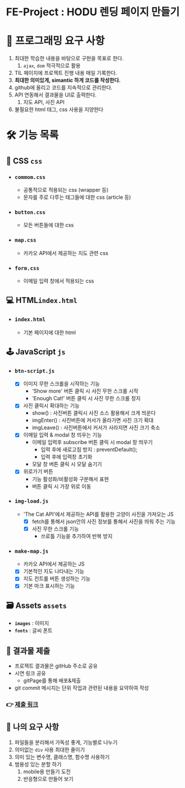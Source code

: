 # FE-Project : HODU 렌딩 페이지 만들기 

# **🎯 프로그래밍 요구 사항**

1. 최대한 학습한 내용을 바탕으로 구현을 목표로 한다.
    1. `ajax`, `dom` 적극적으로 활용
2. TIL 페이지에 프로젝트 진행 내용 매일 기록한다.
3. **최대한 의미있게, simantic 하게 코드를 작성한다.**
4. github에 올리고 코드를 지속적으로 관리한다.
5. API 연동해서 결과물을 UI로 출력한다.
    1. 지도 API, 사진 API
6. 불필요한 html 태그, css 사용을 지양한다

# **🛠 기능 목록**

## 🎨 CSS `css`

- ### `commom.css`
  - 공통적으로 적용되는 css (wrapper 등)
  - 문자를 주로 다루는 태그들에 대한 css (article 등)
- ### `button.css`
  - 모든 버튼들에 대한 css
- ### `map.css`
  - 카카오 API에서 제공하는 지도 관련 css
- ### `form.css`
  - 이메일 입력 창에서 적용되는 css

## 💻 HTML`index.html`

- ### `index.html`
  - 기본 페이지에 대한 html

## 🕹 JavaScript `js`

- ### `btn-script.js`
  - [X] 이미지 무한 스크롤을 시작하는 기능
    - 'Show more' 버튼 클릭 시 사진 무한 스크롤 시작
    - 'Enough Cat!' 버튼 클릭 시 사진 무한 스크롤 정지
  - [X] 사진 클릭시 확대하는 기능
    - show() : 사진버튼 클릭시 사진 소스 활용해서 크게 띄운다
    - imgEnter() : 사진버튼에 커서가 올라가면 사진 크기 확대
    - imgLeave() : 사진버튼에서 커서가 사라지면 사진 크기 축소
  - [X] 이메일 입력 & modal 창 띄우는 기능
    - 이메일 입력후 subscribe 버튼 클릭 시 modal 창 띄우기
      - 입력 후에 새로고침 방지 : preventDefault();
      - 입력 후에 입력창 초기화
    - 모달 창 버튼 클릭 시 모달 숨기기
  - [X] 위로가기 버튼
    - 기능 활성화/비활성화 구분해서 표현
    - 버튼 클릭 시 가장 위로 이동
- ### `img-load.js`
  - 'The Cat API'에서 제공하는 API를 활용한 고양이 사진을 가져오는 JS
    - [X] fetch를 통해서 json안의 사진 정보를 통해서 사진을 띄워 주는 기능
    - [X] 사진 무한 스크롤 기능
      - 쓰로틀 기능을 추가하여 반복 방지 
- ### `make-map.js`
  - 카카오 API에서 제공하는 JS
  - [X] 기본적인 지도 나타내는 기능
  - [X] 지도 컨트롤 버튼 생성하는 기능
  - [X] 기본 마크 표시하는 기능

## 🗃 Assets `assets`
- **`images`** : 이미지
- **`fonts`** : 글씨 폰트

## 📮 결과물 제출
- 프로젝트 결과물은 gitHub 주소로 공유
- 시연 링크 공유
  - gitPage를 통해 배포&제출
- git commit 메시지는 단위 작업과 관련된 내용을 요약하여 작성

### 👉 [제출 링크](https://www.notion.so/oreumi/Front-End-97997e2842a54cb08f127420e48be512)

## 📝 나의 요구 사항

1. 파일들을 분리해서 가독성 좋게, 기능별로 나누기
2. 의미없는 `div` 사용 최대한 줄이기
3. 의미 있는 변수명, 클래스명, 함수명 사용하기
4. 범용성 있는 분할 하기
   1. mobile용 만들기 도전
   2. 반응형으로 만들어 보기